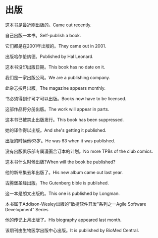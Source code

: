 # 出版

<p><span class="chinese">这本书是最近刚出版的。</span><span class="english">Came out recently.</span></p>

<p><span class="chinese">自己出版一本书。</span><span class="english">Self-publish a book.</span></p>

<p><span class="chinese">它们都是在2001年出版的。</span><span class="english">They came out in 2001.</span></p>

<p><span class="chinese">出版哈尔伦纳德。</span><span class="english">Published by Hal Leonard.</span></p>

<p><span class="chinese">这本书没印出版日期。</span><span class="english">This book has no date on it.</span></p>

<p><span class="chinese">我们是一家出版公司。</span><span class="english">We are a publishing company.</span></p>

<p><span class="chinese">此杂志按月出版。</span><span class="english">The magazine appears monthly.</span></p>

<p><span class="chinese">书必须得到许可才可以出版。</span><span class="english">Books now have to be licensed.</span></p>

<p><span class="chinese">这部作品将分册出版。</span><span class="english">The work will appear in parts.</span></p>

<p><span class="chinese">这本书已被禁止出版发行。</span><span class="english">This book has been suppressed.</span></p>

<p><span class="chinese">她的译作得以出版。</span><span class="english">And she's getting it published.</span></p>

<p><span class="chinese">出版的时候他63岁。</span><span class="english">He was 63 when it was published.</span></p>

<p><span class="chinese">没有出版俱乐部专属漫画合订本的计划。</span><span class="english">No more TPBs of the club comics.</span></p>

<p><span class="chinese">这本书什么时候出版?</span><span class="english">When will the book be published?</span></p>

<p><span class="chinese">他的新专集去年出版了。</span><span class="english">His new album came out last year.</span></p>

<p><span class="chinese">古腾堡圣经出版。</span><span class="english">The Gutenberg bible is published.</span></p>

<p><span class="chinese">这一本是朗文出版的。</span><span class="english">This one is published by Longman.</span></p>

<p><span class="chinese">本书属于Addison-Wesley出版的"敏捷软件开发"系列之一</span><span class="english">Agile Software Development" Series</span></p>

<p><span class="chinese">他的传记上月出版了。</span><span class="english">His biography appeared last month.</span></p>

<p><span class="chinese">该期刊由生物医学出版中心出版。</span><span class="english">It is published by BioMed Central.</span></p>

